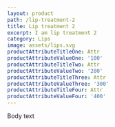 ```yaml
---
layout: product
path: /lip-treatment-2
title: Lip treatment 2
excerpt: I am lip treatment 2
category: Lips
image: assets/lips.svg
productAttributeTitleOne: Attr
productAttributeValueOne: '100'
productAttributeTitleTwo: Attr
productAttributeValueTwo: '200'
productAttributeTitleThree: Attr
productAttributeValueThree: '300'
productAttributeTitleFour: Attr
productAttributeValueFour: '400'
---
```

Body text